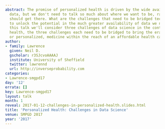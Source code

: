 ```yaml
---
abstract: The promise of personalized health is driven by the wide availability of
  data, but we don't need to talk so much about where we want to be, rather how we
  should get there. What are the challenges that need to be bridged technologically
  to unlock the potential in the much greater availability of data we now have? In
  this talk we'll consider three challenges of data science in the context of personalized
  health, the three challenges each need to be bridged to bring the era of true precision,
  or personalized, medicine within the reach of an affordable health care service.
author:
- family: Lawrence
  given: Neil D.
  gscholar: r3SJcvoAAAAJ
  institute: University of Sheffield
  twitter: lawrennd
  url: http://inverseprobability.com
categories:
- Lawrence-smgpd17
day: '12'
errata: []
key: Lawrence-smgpd17
layout: talk
month: 1
reveal: 2017-01-12-challenges-in-personalized-health.slides.html
title: 'Personalized Health: Challenges in Data Science'
venue: SMPGD 2017
year: '2017'
---
```

